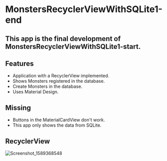 # MonstersRecyclerViewWithSQLite1-end
## This app is the final development of MonstersRecyclerViewWithSQLite1-start.

## Features
* Application with a RecyclerView implemented.
* Shows Monsters registered in the database.
* Create Monsters in the database.
* Uses Material Design.
## Missing
* Buttons in the MaterialCardView don't work.
* This app only shows the data from SQLite.

## RecyclerView
![Screenshot_1589368548](https://user-images.githubusercontent.com/4823319/81806035-39a88a80-955f-11ea-93c5-daa45b9876cd.png)


